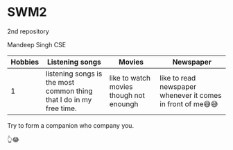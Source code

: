 # SWM2
2nd repository

Mandeep Singh
CSE

| **Hobbies** | **Listening songs** | **Movies** | **Newspaper** |
|-------------|---------------------|------------|---------------|
|1| listening songs is the most common thing that I do in my free time. | like to watch movies though not enoungh| like to read newspaper whenever it comes in front of me😅😅 |

Try to form a companion
who company you.

👆😂

